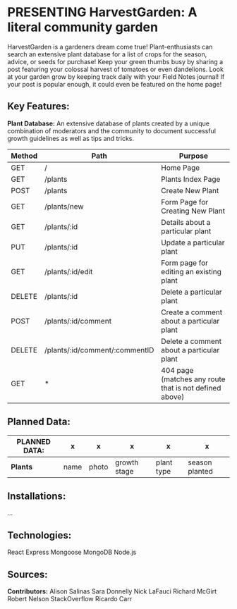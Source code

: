 # PRESENTING HarvestGarden: A literal community garden

HarvestGarden is a gardeners dream come true! Plant-enthusiasts can search an extensive plant database for a list of crops for the season, advice, or seeds for purchase! Keep your green thumbs busy by sharing a post featuring your colossal harvest of tomatoes or even dandelions. Look at your garden grow by keeping track daily with your Field Notes journal! If your post is popular enough, it could even be featured on the home page!


## Key Features: 

**Plant Database:** An extensive database of plants created by a unique combination of moderators and the community to document successful growth guidelines as well as tips and tricks. 

<!-- **Field Notes:** 

**Gardening Community:** -->

| Method | Path | Purpose |
| --- | --- | --- |
| GET | / | Home Page |
| GET | /plants | Plants Index Page |
| POST | /plants | Create New Plant |
| GET | /plants/new | Form Page for Creating New Plant | 
| GET | /plants/:id | Details about a particular plant |
| PUT | /plants/:id | Update a particular plant | 
| GET | /plants/:id/edit | Form page for editing an existing plant | 
| DELETE | /plants/:id | Delete a particular plant | 
| POST | /plants/:id/comment | Create a comment about a particular plant |
| DELETE | /plants/:id/comment/:commentID | Delete a comment about a particular plant | 
| GET | * | 404 page (matches any route that is not defined above) |

## Planned Data: 

| PLANNED DATA: | x | x | x | x | x |
| --- | --- | --- | --- | --- | --- |
| **Plants** | name | photo | growth stage | plant type | season planted | watering amount | lighting amount |

## Installations: 

...

## Technologies: 
<!-- BootStrap -->
React 
Express
Mongoose
MongoDB
Node.js

## Sources:
<!-- **Image Assets:** 


**Video References:** -->



**Contributors:**
Alison Salinas
Sara Donnelly
Nick LaFauci
Richard McGirt
Robert Nelson
StackOverflow
Ricardo Carr 

